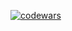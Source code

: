 [![codewars](https://www.codewars.com/users/and-kushnir/badges/small)](https://www.codewars.com/users/and-kushnir)
